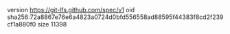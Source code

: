 version https://git-lfs.github.com/spec/v1
oid sha256:72a8867e76e6a4823a0724d0bfd556558ad88595f44383f8cd2f239cf1a880f0
size 11398
